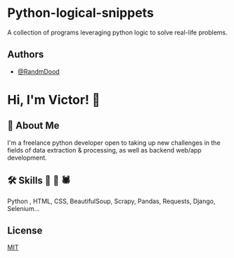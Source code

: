 
# Python-logical-snippets

A collection of programs leveraging python logic to solve real-life problems.


## Authors

- [@RandmDood](https://www.github.com/RandmDood)


# Hi, I'm Victor! 👋


## 🚀 About Me 
I'm a freelance python developer open to taking up new challenges in the fields of data extraction & processing, as well as backend web/app development.


## 🛠 Skills 🐍 🐼 🕷️
Python , HTML, CSS, BeautifulSoup, Scrapy, Pandas, Requests, Django, Selenium...


## License

[MIT](https://choosealicense.com/licenses/mit/)

